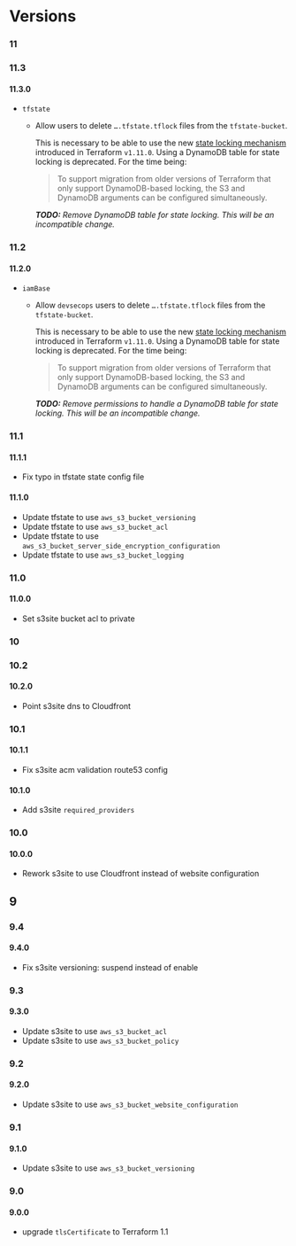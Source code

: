 # Versions

### 11

### 11.3

#### 11.3.0

- `tfstate`
  - Allow users to delete `….tfstate.tflock` files from the `tfstate-bucket`.

    This is necessary to be able to use the new
    [state locking mechanism](https://developer.hashicorp.com/terraform/language/backend/s3#state-locking) introduced
    in Terraform `v1.11.0`. Using a DynamoDB table for state locking is deprecated. For the time being:

    > To support migration from older versions of Terraform that only support DynamoDB-based locking, the S3 and
    > DynamoDB arguments can be configured simultaneously.

    _**TODO:** Remove DynamoDB table for state locking. This will be an incompatible change._

### 11.2

#### 11.2.0

- `iamBase`
  - Allow `devsecops` users to delete `….tfstate.tflock` files from the `tfstate-bucket`.
    
    This is necessary to be able to use the new
    [state locking mechanism](https://developer.hashicorp.com/terraform/language/backend/s3#state-locking) introduced
    in Terraform `v1.11.0`. Using a DynamoDB table for state locking is deprecated. For the time being:

    > To support migration from older versions of Terraform that only support DynamoDB-based locking, the S3 and
    > DynamoDB arguments can be configured simultaneously.
 
    _**TODO:** Remove permissions to handle a DynamoDB table for state locking. This will be an incompatible change._ 

### 11.1

#### 11.1.1

- Fix typo in tfstate state config file

#### 11.1.0

- Update tfstate to use `aws_s3_bucket_versioning`
- Update tfstate to use `aws_s3_bucket_acl`
- Update tfstate to use `aws_s3_bucket_server_side_encryption_configuration`
- Update tfstate to use `aws_s3_bucket_logging`

### 11.0

#### 11.0.0

- Set s3site bucket acl to private

### 10

### 10.2

#### 10.2.0

- Point s3site dns to Cloudfront

### 10.1

#### 10.1.1

- Fix s3site acm validation route53 config

#### 10.1.0

- Add s3site `required_providers`

### 10.0

#### 10.0.0

- Rework s3site to use Cloudfront instead of website configuration

## 9

### 9.4

#### 9.4.0

- Fix s3site versioning: suspend instead of enable

### 9.3

#### 9.3.0

- Update s3site to use `aws_s3_bucket_acl`
- Update s3site to use `aws_s3_bucket_policy`

### 9.2

#### 9.2.0

- Update s3site to use `aws_s3_bucket_website_configuration`


### 9.1

#### 9.1.0

- Update s3site to use `aws_s3_bucket_versioning`

### 9.0

#### 9.0.0

- upgrade `tlsCertificate` to Terraform 1.1
